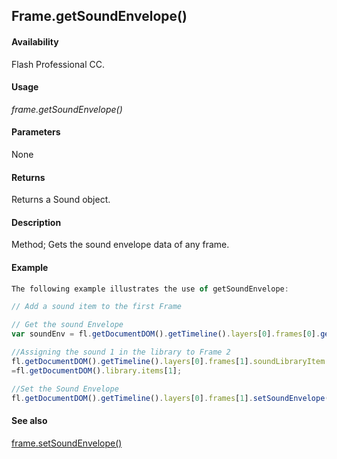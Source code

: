 ## Frame.getSoundEnvelope()

#### Availability

Flash Professional CC.

#### Usage

*frame.getSoundEnvelope()*

#### Parameters

None

#### Returns

Returns a Sound object.

#### Description

Method; Gets the sound envelope data of any frame.

#### Example

```javascript
The following example illustrates the use of getSoundEnvelope:

// Add a sound item to the first Frame

// Get the sound Envelope
var soundEnv = fl.getDocumentDOM().getTimeline().layers[0].frames[0].getSoundEnvelope();

//Assigning the sound 1 in the library to Frame 2 
fl.getDocumentDOM().getTimeline().layers[0].frames[1].soundLibraryItem
=fl.getDocumentDOM().library.items[1];

//Set the Sound Envelope 
fl.getDocumentDOM().getTimeline().layers[0].frames[1].setSoundEnvelope(soundEnv);

```

#### See also

[frame.setSoundEnvelope()](../Frame_object/frame27.md)
